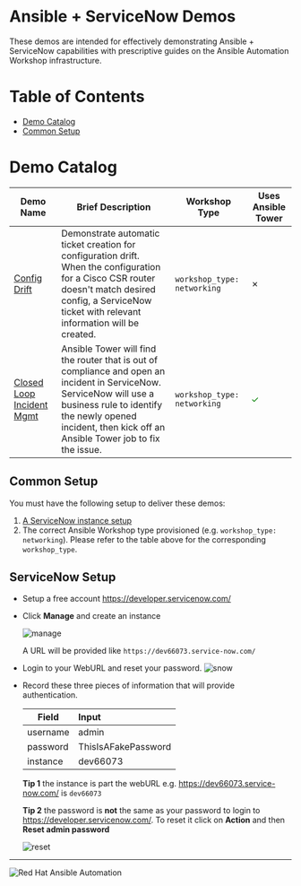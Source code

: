 # Ansible + ServiceNow Demos

These demos are intended for effectively demonstrating Ansible + ServiceNow capabilities with prescriptive guides on the Ansible Automation Workshop infrastructure.

# Table of Contents

- [Demo Catalog](#demo-catalog)
- [Common Setup](#common-setup)

# Demo Catalog

| Demo Name   | Brief Description  | Workshop Type | Uses Ansible Tower |
|---|---|---|---|
| [Config Drift](1-config-drift)  | Demonstrate automatic ticket creation for configuration drift.  When the configuration for a Cisco CSR router doesn't match desired config, a ServiceNow ticket with relevant information will be created. | `workshop_type: networking` | ✗ |
| [Closed Loop Incident Mgmt](2-closed_loop_incident_mgmt) | Ansible Tower will find the router that is out of compliance and open an incident in ServiceNow.  ServiceNow will use a business rule to identify the newly opened incident, then kick off an Ansible Tower job to fix the issue. | `workshop_type: networking`  | <font color="green">✓</font> |

## Common Setup

You must have the following setup to deliver these demos:

1. [A ServiceNow instance setup](#servicenow_setup)
2. The correct Ansible Workshop type provisioned (e.g. `workshop_type: networking`).  Please refer to the table above for the corresponding `workshop_type`.

## ServiceNow Setup

  - Setup a free account
    https://developer.servicenow.com/

  - Click **Manage** and create an instance

    ![manage](images/manage.png)

    A URL will be provided like ```https://dev66073.service-now.com/```

  - Login to your WebURL and reset your password.
    ![snow](images/snow.png)

  - Record these three pieces of information that will provide authentication.

    | Field | Input |
    | -------- |:--------------------|
    | username | admin |
    | password | ThisIsAFakePassword |
    | instance | dev66073      |

    **Tip 1** the instance is part the webURL e.g. https://dev66073.service-now.com/ is `dev66073`

    **Tip 2** the password is **not** the same as your password to login to https://developer.servicenow.com/.  To reset it click on **Action** and then **Reset admin password**

    ![reset](images/reset.png)

---
![Red Hat Ansible Automation](../../images/rh-ansible-automation-platform.png)

